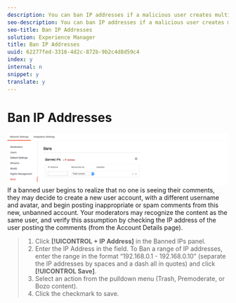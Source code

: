 ```yaml
---
description: You can ban IP addresses if a malicious user creates multiple accounts from the same IP address.
seo-description: You can ban IP addresses if a malicious user creates multiple accounts from the same IP address.
seo-title: Ban IP Addresses
solution: Experience Manager
title: Ban IP Addresses
uuid: 62277fed-3316-4d2c-872b-9b2c4d8d59c4
index: y
internal: n
snippet: y
translate: y
---
```


# Ban IP Addresses

 ![](assets/Bans-1024x239.png) If a banned user begins to realize that no one is seeing their comments, they may decide to create a new user account, with a different username and avatar, and begin posting inappropriate or spam comments from this new, unbanned account. Your moderators may recognize the content as the same user, and verify this assumption by checking the IP address of the user posting the comments (from the Account Details page).

>1. Click **[!UICONTROL  + IP Address]** in the Banned IPs panel.
>1. Enter the IP Address in the field. To Ban a range of IP addresses, enter the range in the format “192.168.0.1 - 192.168.0.10” (separate the IP addresses by spaces and a dash all in quotes) and click **[!UICONTROL  Save]**.
>1. Select an action from the pulldown menu (Trash, Premoderate, or Bozo content).
>1. Click the checkmark to save.
